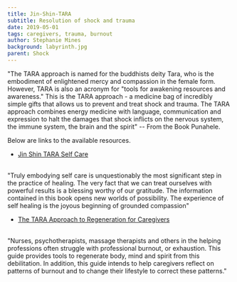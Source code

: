 ```yaml
---
title: Jin-Shin-TARA
subtitle: Resolution of shock and trauma
date: 2019-05-01
tags: caregivers, trauma, burnout
author: Stephanie Mines
background: labyrinth.jpg
parent: Shock
---
```


"The TARA approach is named for the buddhists deity Tara, who is the embodiment of enlightened mercy and compassion in the female form. However, TARA is also an acronym for "tools for awakening resources and awareness." This is the TARA approach - a medicine bag of incredibly simple gifts that allows us to prevent and treat shock and trauma. The TARA approach combines energy medicine with language, communication and expression to halt the damages that shock inflicts on the nervous system, the immune system, the brain and the spirit" -- From the Book Punahele.

Below are links to the available resources.

* [Jin Shin TARA Self Care](/docs/Jin-Shin-Self-Care.pdf) 
<br/>
"Truly embodying self care is unquestionably the most significant step in the practice of healing. The very fact that we can treat ourselves with powerful results is a blessing worthy of our gratitude. The information contained in this book opens new worlds of possibility. The experience of self healing is the joyous beginning of grounded compassion"



* [The TARA Approach to Regeneration for Caregivers](/docs/caregivers-handbook.pdf)
<br/>
"Nurses, psychotherapists, massage therapists and others in the helping professions often struggle with professional burnout, or exhaustion. This guide provides tools to regenerate body, mind and spirit from this debilitation. In addition, this guide intends to help caregivers reflect on patterns of burnout and to change their lifestyle to correct these patterns."

